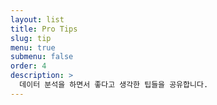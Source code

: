 ```yaml
---
layout: list
title: Pro Tips
slug: tip
menu: true
submenu: false
order: 4
description: >
  데이터 분석을 하면서 좋다고 생각한 팁들을 공유합니다.
---
```

